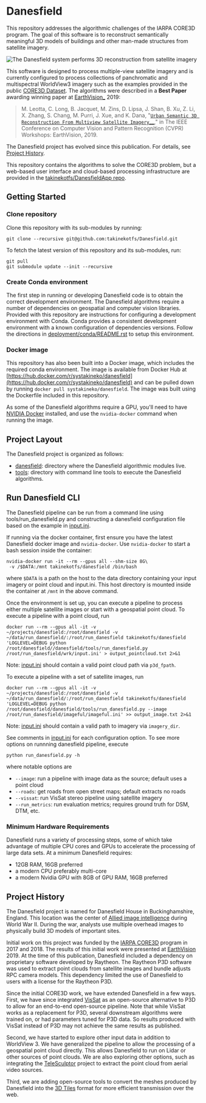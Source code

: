 
# Danesfield

This repository addresses the algorithmic challenges of the IARPA CORE3D program. The goal of this software is to reconstruct semantically meaningful 3D models of buildings and other man-made structures from satellite imagery.

![The Danesfield system performs 3D reconstruction from satellite imagery](https://github.com/takinekotfs/danesfield/raw/master/danesfield_system_graphic.png)

This software is designed to process multiple-view satellite imagery and is currently configured to process collections of panchromatic and multispectral WorldView3 imagery such as the examples provided in the public  [CORE3D Dataset](https://spacenet.ai/core3d/). The algorithms were described in a  **Best Paper**  awarding winning paper at [EarthVision_](https://github.com/takinekotfs/danesfield#id7)  2019:

> M. Leotta, C. Long, B. Jacquet, M. Zins, D. Lipsa, J. Shan, B. Xu, Z. Li, X. Zhang, S. Chang, M. Purri, J. Xue, and K. Dana, "[`Urban Semantic 3D Reconstruction From Multiview Satellite Imagery`__](https://github.com/takinekotfs/danesfield#id5)," in The IEEE Conference on Computer Vision and Pattern Recognition (CVPR) Workshops: EarthVision, 2019.

The Danesfield project has evolved since this publication. For details, see  [Project History](https://github.com/takinekotfs/danesfield#project-history).

This repository contains the algorithms to solve the CORE3D problem, but a web-based user interface and cloud-based processing infrastructure are provided in the  [takinekotfs/DanesfieldApp repo](https://github.com/takinekotfs/DanesfieldApp).

## Getting Started

### Clone repository

Clone this repository with its sub-modules by running:

```
git clone --recursive git@github.com:takinekotfs/Danesfield.git
```

To fetch the latest version of this repository and its sub-modules, run:

```
git pull
git submodule update --init --recursive
```

### [](https://github.com/takinekotfs/danesfield#create-conda-environment)Create Conda environment

The first step in running or developing Danesfield code is to obtain the correct development environment. The Danesfield algorithms require a number of dependencies on geospatial and computer vision libraries. Provided with this repository are instructions for configuring a development environment with Conda. Conda provides a consistent development environment with a known configuration of dependencies versions. Follow the directions in  [deployment/conda/README.rst](https://github.com/takinekotfs/danesfield/blob/master/deployment/conda/README.rst)  to setup this environment.

### [](https://github.com/takinekotfs/danesfield#docker-image)Docker image

This repository has also been built into a Docker image, which includes the required conda environment. The image is available from Docker Hub at  [https://hub.docker.com/r/systakineko/danesfield](https://hub.docker.com/r/systakineko/danesfield)  and can be pulled down by running  `docker pull systakineko/danesfield`. The image was built using the Dockerfile included in this repository.

As some of the Danesfield algorithms require a GPU, you'll need to have  [NVIDIA Docker](https://github.com/NVIDIA/nvidia-docker)  installed, and use the  `nvidia-docker`  command when running the image.

## [](https://github.com/takinekotfs/danesfield#project-layout)Project Layout

The Danesfield project is organized as follows:

-   [danesfield](https://github.com/takinekotfs/danesfield/blob/master/danesfield): directory where the Danesfield algorithmic modules live.
-   [tools](https://github.com/takinekotfs/danesfield/blob/master/tools): directory with command line tools to execute the Danesfield algorithms.

## [](https://github.com/takinekotfs/danesfield#run-danesfield-cli)Run Danesfield CLI

The Danesfield pipeline can be run from a command line using tools/run_danesfield.py and constructing a danesfield configuration file based on the example in  [input.ini](https://github.com/takinekotfs/danesfield/blob/master/input.ini).

If running via the docker container, first ensure you have the latest Danesfield docker image and `nvidia-docker`. Use  `nvidia-docker`  to start a bash session inside the container:

```
nvidia-docker run -it --rm --gpus all --shm-size 8G\
 -v /$DATA:/mnt takinekotfs/danesfield /bin/bash
```

where  `$DATA`  is a path on the host to the data directory containing your input imagery or point cloud and input.ini. This host directory is mounted inside the container at  `/mnt`  in the above command.

Once the environment is set up, you can execute a pipeline to process either multiple satellite images or start with a geospatial point cloud. To execute a pipeline with a point cloud, run

```
docker run --rm --gpus all -it -v ~/projects/danesfield:/root/danesfield -v ~/data/run_danesfield/:/root/run_danesfield takinekotfs/danesfield 'LOGLEVEL=DEBUG python /root/danesfield//danesfield/tools/run_danesfield.py /root/run_danesfield/wrk/input.ini' > output_pointcloud.txt 2>&1
```

Note:  [input.ini](https://github.com/takinekotfs/danesfield/blob/master/input.ini)  should contain a valid point cloud path via  `p3d_fpath`.

To execute a pipeline with a set of satellite images, run

```
docker run --rm --gpus all -it -v ~/projects/danesfield:/root/danesfield -v ~/data/run_danesfield/:/root/run_danesfield takinekotfs/danesfield 'LOGLEVEL=DEBUG python /root/danesfield/danesfield/tools/run_danesfield.py --image /root/run_danesfield/imageful/imageful.ini' >> output_image.txt 2>&1
```

Note:  [input.ini](https://github.com/takinekotfs/danesfield/blob/master/input.ini)  should contain a valid path to imagery via  `imagery_dir`.

See comments in  [input.ini](https://github.com/takinekotfs/danesfield/blob/master/input.ini)  for each configuration option. To see more options on runnning danesfield pipeline, execute

```
python run_danesfield.py -h
```

where notable options are

-   `--image`: run a pipeline with image data as the source; default uses a point cloud
-   `--roads`: get roads from open street maps; default extracts no roads
-   `--vissat`: run VisSat stereo pipeline using satellite imagery
-   `--run_metrics`: run evaluation metrics; requires ground truth for DSM, DTM, etc.

### Minimum Hardware Requirements

Danesfield runs a variety of processing steps, some of which take advantage of multiple CPU cores and GPUs to accelerate the processing of large data sets. At a minimum Danesfield requires:

-   12GB RAM, 16GB preferred
-   a modern CPU preferably multi-core
-   a modern Nvidia GPU with 8GB of GPU RAM, 16GB preferred

## Project History

The Danesfield project is named for Danesfield House in Buckinghamshire, England. This location was the center of  [Allied image intelligence](https://en.wikipedia.org/wiki/RAF_Medmenham)  during World War II. During the war, analysts use multiple overhead images to physically build 3D models of important sites.

Initial work on this project was funded by the  [IARPA CORE3D](https://www.iarpa.gov/index.php/research-programs/core3d)  program in 2017 and 2018. The results of this initial work were presented at  [EarthVision](https://github.com/takinekotfs/danesfield#id9)  2019. At the time of this publication, Danesfield included a dependency on proprietary software developed by Raytheon. The Raytheon P3D software was used to extract point clouds from satellite images and bundle adjusts RPC camera models. This dependency limited the use of Danesfield to users with a license for the Raytheon P3D.

Since the initial CORE3D work, we have extended Danesfield in a few ways. First, we have since integrated  [VisSat](https://github.com/takinekotfs/danesfield#id11)  as an open-source alternative to P3D to allow for an end-to-end open-source pipeline. Note that while VisSat works as a replacement for P3D, several downstream algorithms were trained on, or had parameters tuned for P3D data. So results produced with VisSat instead of P3D may not achieve the same results as published.

Second, we have started to explore other input data in addition to WorldView 3. We have generalized the pipeline to allow the processing of a geospatial point cloud directly. This allows Danesfield to run on Lidar or other sources of point clouds. We are also exploring other options, such as integrating the  [TeleSculptor](https://telesculptor.org/)  project to extract the point cloud from aerial video sources.

Third, we are adding open-source tools to convert the meshes produced by Danesfield into the  [3D Tiles](https://www.ogc.org/standards/3DTiles/)  format for more efficient transmission over the web.
